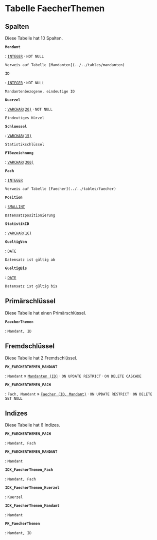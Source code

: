 # Tabelle **FaecherThemen**

## Spalten

Diese Tabelle hat 10 Spalten.

**`Mandant`**

:   [`INTEGER`](https://firebirdsql.org/file/documentation/html/en/refdocs/fblangref40/firebird-40-language-reference.html#fblangref40-datatypes-inttypes) · `NOT NULL`

    Verweis auf Tabelle [Mandanten](../../tables/mandanten)

**`ID`**

:   [`INTEGER`](https://firebirdsql.org/file/documentation/html/en/refdocs/fblangref40/firebird-40-language-reference.html#fblangref40-datatypes-inttypes) · `NOT NULL`

    Mandantenbezogene, eindeutige ID

**`Kuerzel`**

:   [`VARCHAR(20)`](https://firebirdsql.org/file/documentation/html/en/refdocs/fblangref40/firebird-40-language-reference.html#fblangref40-datatypes-chartypes) · `NOT NULL`

    Eindeutiges Kürzel

**`Schluessel`**

:   [`VARCHAR(15)`](https://firebirdsql.org/file/documentation/html/en/refdocs/fblangref40/firebird-40-language-reference.html#fblangref40-datatypes-chartypes)

    Statistikschlüssel

**`FTBezeichnung`**

:   [`VARCHAR(300)`](https://firebirdsql.org/file/documentation/html/en/refdocs/fblangref40/firebird-40-language-reference.html#fblangref40-datatypes-chartypes)

**`Fach`**

:   [`INTEGER`](https://firebirdsql.org/file/documentation/html/en/refdocs/fblangref40/firebird-40-language-reference.html#fblangref40-datatypes-inttypes)

    Verweis auf Tabelle [Faecher](../../tables/faecher)

**`Position`**

:   [`SMALLINT`](https://firebirdsql.org/file/documentation/html/en/refdocs/fblangref40/firebird-40-language-reference.html#fblangref40-datatypes-inttypes)

    Datensatzpositionierung

**`StatistikID`**

:   [`VARCHAR(16)`](https://firebirdsql.org/file/documentation/html/en/refdocs/fblangref40/firebird-40-language-reference.html#fblangref40-datatypes-chartypes)

**`GueltigVon`**

:   [`DATE`](https://firebirdsql.org/file/documentation/html/en/refdocs/fblangref40/firebird-40-language-reference.html#fblangref40-datatypes-datetime)

    Datensatz ist gültig ab

**`GueltigBis`**

:   [`DATE`](https://firebirdsql.org/file/documentation/html/en/refdocs/fblangref40/firebird-40-language-reference.html#fblangref40-datatypes-datetime)

    Datensatz ist gültig bis

## Primärschlüssel

Diese Tabelle hat einen Primärschlüssel.

**`FaecherThemen`**

:   `Mandant, ID`

## Fremdschlüssel

Diese Tabelle hat 2 Fremdschlüssel.

**`FK_FAECHERTHEMEN_MANDANT`**

:   `Mandant` » [`Mandanten (ID)`](../../tables/mandanten) · `ON UPDATE RESTRICT` · `ON DELETE CASCADE`

**`FK_FAECHERTHEMEN_FACH`**

:   `Fach, Mandant` » [`Faecher (ID, Mandant)`](../../tables/faecher) · `ON UPDATE RESTRICT` · `ON DELETE SET NULL`

## Indizes

Diese Tabelle hat 6 Indizes.

**`FK_FAECHERTHEMEN_FACH`**

:   `Mandant, Fach`

**`FK_FAECHERTHEMEN_MANDANT`**

:   `Mandant`

**`IDX_FaecherThemen_Fach`**

:   `Mandant, Fach`

**`IDX_FaecherThemen_Kuerzel`**

:   `Kuerzel`

**`IDX_FaecherThemen_Mandant`**

:   `Mandant`

**`PK_FaecherThemen`**

:   `Mandant, ID`
